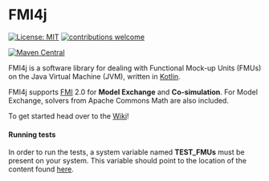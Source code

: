 # FMI4j #

[![License: MIT](https://img.shields.io/badge/License-MIT-yellow.svg)](https://opensource.org/licenses/MIT)
[![contributions welcome](https://img.shields.io/badge/contributions-welcome-brightgreen.svg?style=flat)](https://github.com/SFI-Mechatronics/FMI4j/issues)

[![Maven Central](https://maven-badges.herokuapp.com/maven-central/no.mechatronics.sfi.fmi4j/fmi-import/badge.svg)](https://maven-badges.herokuapp.com/maven-central/no.mechatronics.sfi.fmi4j/fmi-import)


FMI4j is a software library for dealing with Functional Mock-up Units (FMUs) on the Java Virtual Machine (JVM), written in [Kotlin](https://kotlinlang.org/). 


FMI4j supports [FMI](http://fmi-standard.org/) 2.0 for **Model Exchange** and **Co-simulation**.
For Model Exchange, solvers from Apache Commons Math are also included.


To get started head over to the [Wiki](https://github.com/SFI-Mechatronics/FMI4j/wiki)!


#### Running tests

In order to run the tests, a system variable named __TEST_FMUs__ must be present on your system. This variable should point to the location of the content found [here](https://github.com/markaren/TEST_FMUs).